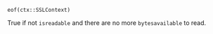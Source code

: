 ```
eof(ctx::SSLContext)
```

True if not `isreadable` and there are no more `bytesavailable` to read.

